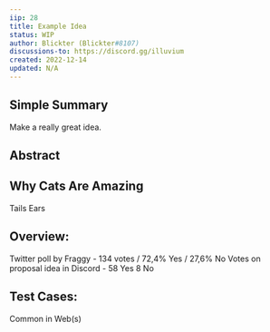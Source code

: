 ```yaml
---
iip: 28
title: Example Idea
status: WIP
author: Blickter (Blickter#8107)
discussions-to: https://discord.gg/illuvium
created: 2022-12-14
updated: N/A
---
```


## Simple Summary
Make a really great idea.

## Abstract

## Why Cats Are Amazing
Tails
Ears

## Overview:
Twitter poll by Fraggy - 134 votes / 72,4% Yes / 27,6% No
Votes on proposal idea in Discord - 58 Yes 8 No

## Test Cases:
Common in Web(s)
